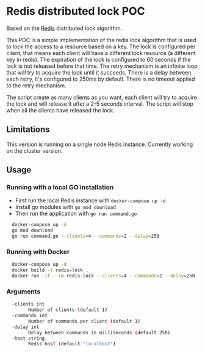 # Redis distributed lock POC

Based on the [Redis](https://redis.io/docs/reference/patterns/distributed-locks/) distributed lock algorithm.

This POC is a simple implementation of the redis lock algorithm that is used to lock the access to a resource
based on a key. The lock is configured per client, that means each client will have a different lock resource 
(a different key in redis). The expiration of the lock is configured to 60 seconds if the lock is not
released before that time.
The retry mechanism is an infinite loop that will try to acquire the lock until it succeeds. There is a 
delay between each retry, it's configured to 250ms by default. There is no timeout applied to the retry mechanism.

The script create as many clients as you want, each client will try to acquire the lock and will
release it after a 2-5 seconds interval. The script will stop when all the clients have released the lock.

## Limitations

This version is running on a single node Redis instance. Currently working on the cluster version.


## Usage

### Running with a local GO installation

- First run the local Redis instance with `docker-compose up -d`
- Install go modules with `go mod download`
- Then run the application with `go run command.go`

```bash
  docker-compose up -d
  go mod download
  go run command.go --clients=4 --commands=2 --delay=250
```

### Running with Docker

```bash
  docker-compose up -d
  docker build -t redis-lock .
  docker run -it --rm redis-lock --clients=4 --commands=2 --delay=250 --host=docker.for.mac.localhost
```


### Arguments
  
  ```bash
    -clients int
          Number of clients (default 1)
    -commands int
          Number of commands per client (default 1)
    -delay int
          Delay between commands in milliseconds (default 250)
    -host string
          Redis host (default "localhost")
  ```